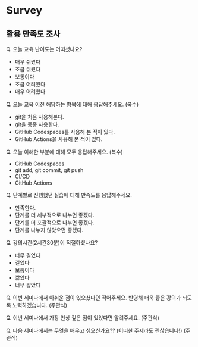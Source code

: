 # Survey


## 활용 만족도 조사

Q. 오늘 교육 난이도는 어떠셨나요?

- 매우 쉬웠다
- 조금 쉬웠다
- 보통이다
- 조금 어려웠다
- 매우 어려웠다
  
Q. 오늘 교육 이전 해당하는 항목에 대해 응답해주세요. (복수)

- git을 처음 사용해본다.
- git을 종종 사용한다.
- GitHub Codespaces를 사용해 본 적이 있다.
- GitHub Actions을 사용해 본 적이 있다.
  
  
Q. 오늘 이해한 부분에 대해 모두 응답해주세요. (복수)

- GitHub Codespaces
- git add, git commit, git push
- CI/CD
- GitHub Actions


Q. 단계별로 진행했던 실습에 대해 만족도를 응답해주세요.

- 만족한다.
- 단계를 더 세부적으로 나누면 좋겠다.
- 단계를 더 포괄적으로 나누면 좋겠다.
- 단계를 나누지 않았으면 좋겠다.
  

Q. 강의시간(2시간30분)이 적절하셨나요?

- 너무 길었다
- 길었다
- 보통이다
- 짧았다
- 너무 짧았다

Q. 이번 세미나에서 아쉬운 점이 있으셨다면 적어주세요. 반영해 더욱 좋은 강의가 되도록 노력하겠습니다. (주관식)

Q. 이번 세미나에서 가장 인상 깊은 점이 있었다면 알려주세요. (주관식)

Q. 다음 세미나에서는 무엇을 배우고 싶으신가요?? (어떠한 주제라도 괜찮습니다!) (주관식)
